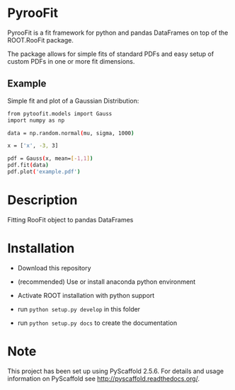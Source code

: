 PyrooFit
========

PyrooFit is a fit framework for python and pandas DataFrames on top of the ROOT.RooFit package.

The package allows for simple fits of standard PDFs and easy setup of custom PDFs in one or more fit dimensions.

Example
-------

Simple fit and plot of a Gaussian Distribution:

```sh
from pytoofit.models import Gauss
import numpy as np

data = np.random.normal(mu, sigma, 1000)

x = ['x', -3, 3]

pdf = Gauss(x, mean=[-1,1])
pdf.fit(data)
pdf.plot('example.pdf')

```


Description
===========

Fitting RooFit object to pandas DataFrames


Installation
============

* Download this repository

* (recommended) Use or install anaconda python environment

* Activate ROOT installation with python support

* run ``python setup.py develop`` in this folder

* run ``python setup.py docs`` to create the documentation



Note
====

This project has been set up using PyScaffold 2.5.6. For details and usage
information on PyScaffold see http://pyscaffold.readthedocs.org/.


